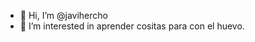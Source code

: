 - 👋 Hi, I’m @javihercho
- 👀 I’m interested in  aprender cositas  para con el huevo. 


<!---
javihercho/javihercho is a ✨ special ✨ repository because its `README.md` (this file) appears on your GitHub profile
You can click the Preview link to take a look at your changes.
--->
